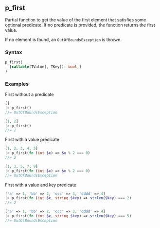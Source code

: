 [//]: # (This file is autogenerated)

## p_first

Partial function to get the value of the first element that satisfies some optional predicate.
If no predicate is provided, the function returns the first value.

If no element is found, an `OutOfBoundsException` is thrown.

### Syntax
```php
p_first(
  [callable(TValue[, TKey]): bool,]
)
```

### Examples
First without a predicate
```php
[]
|> p_first()
//= OutOfBoundsException
```
```php
[1, 2]
|> p_first()
//= 2
```
First with a value predicate
```php
[1, 2, 3, 4, 5]
|> p_first(fn (int $x) => $x % 2 === 0)
//= 2
```
```php
[1, 3, 5, 7, 9]
|> p_first(fn (int $x) => $x % 2 === 0)
//= OutOfBoundsException
```
First with a value and key predicate
```php
['a' => 1, 'bb' => 2, 'ccc' => 3, 'dddd' => 4]
|> p_first(fn (int $x, string $key) => strlen($key) === 2)
//= 2
```
```php
['a' => 1, 'bb' => 2, 'ccc' => 3, 'dddd' => 4]
|> p_first(fn (int $x, string $key) => strlen($key) === 5)
//= OutOfBoundsException
```
